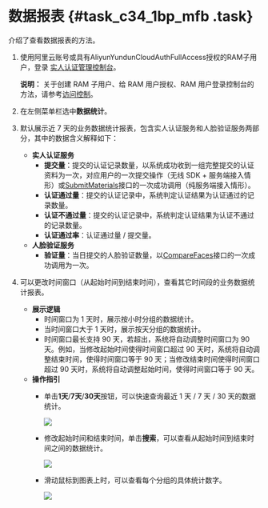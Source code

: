 # 数据报表 {#task_c34_1bp_mfb .task}

介绍了查看数据报表的方法。

1.  使用阿里云账号或具有AliyunYundunCloudAuthFullAccess授权的RAM子用户，登录 [实人认证管理控制台](https://yundun.console.aliyun.com/?p=cloudauth)。 

    **说明：** 关于创建 RAM 子用户、给 RAM 用户授权、RAM 用户登录控制台的方法，请参考[访问控制](https://help.aliyun.com/document_detail/57445.html)。

2.  在左侧菜单栏选中**数据统计**。 
3.  默认展示近 7 天的业务数据统计报表，包含实人认证服务和人脸验证服务两部分，其中的数据含义解释如下： 
    -   **实人认证服务**
        -   **提交量**：提交的认证记录数量，以系统成功收到一组完整提交的认证资料为一次，对应用户的一次提交操作（无线 SDK + 服务端接入情形）或[SubmitMaterials](https://help.aliyun.com/document_detail/58176.html)接口的一次成功调用（纯服务端接入情形）。
        -   **认证通过量**：提交的认证记录中，系统判定认证结果为认证通过的记录数量。
        -   **认证不通过量**：提交的认证记录中，系统判定认证结果为认证不通过的记录数量。
        -   **认证通过率**：认证通过量 / 提交量。
    -   **人脸验证服务**
        -   **验证量**：当日提交的人脸验证数量，以[CompareFaces](https://help.aliyun.com/document_detail/59317.html)接口的一次成功调用为一次。
4.  可以更改时间窗口（从起始时间到结束时间），查看其它时间段的业务数据统计报表。 
    -   **展示逻辑**
        -   时间窗口为 1 天时，展示按小时分组的数据统计。
        -   当时间窗口大于 1 天时，展示按天分组的数据统计。
        -   时间窗口最长支持 90 天，若超出，系统将自动调整时间窗口为 90 天。例如，当修改起始时间使得时间窗口超过 90 天时，系统将自动调整结束时间，使得时间窗口等于 90 天；当修改结束时间使得时间窗口超过 90 天时，系统将自动调整起始时间，使得时间窗口等于 90 天。
    -   **操作指引**
        -   单击**1天**/**7天**/**30天**按钮，可以快速查询最近 1 天 / 7 天 / 30 天的数据统计。

            ![](http://static-aliyun-doc.oss-cn-hangzhou.aliyuncs.com/assets/img/13529/154985545913997_zh-CN.png)

        -   修改起始时间和结束时间，单击**搜索**，可以查看从起始时间到结束时间之间的数据统计。

            ![](http://static-aliyun-doc.oss-cn-hangzhou.aliyuncs.com/assets/img/13529/154985545913998_zh-CN.png)

        -   滑动鼠标到图表上时，可以查看每个分组的具体统计数字。

            ![](http://static-aliyun-doc.oss-cn-hangzhou.aliyuncs.com/assets/img/13529/154985545913999_zh-CN.png)


